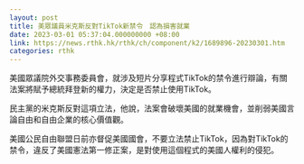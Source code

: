 ```yaml
---
layout: post
title: 美眾議員米克斯反對TikTok新禁令　認為損害就業
date: 2023-03-01 05:37:04.000000000 +08:00
link: https://news.rthk.hk/rthk/ch/component/k2/1689896-20230301.htm
categories: rthk
---
```


美國眾議院外交事務委員會，就涉及短片分享程式TikTok的禁令進行辯論，有關法案將賦予總統拜登新的權力，決定是否禁止使用TikTok。

民主黨的米克斯反對這項立法，他說，法案會破壞美國的就業機會，並削弱美國言論自由和自由企業的核心價值觀。

美國公民自由聯盟日前亦督促美國國會，不要立法禁止TikTok，因為對TikTok的禁令，違反了美國憲法第一修正案，是對使用這個程式的美國人權利的侵犯。
